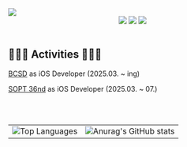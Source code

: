 <img src="https://capsule-render.vercel.app/api?type=venom&color=auto&height=150&section=header&text=EunJi's%20GitHub&fontSize=42" />

<div align=center>
  <img src="https://img.shields.io/badge/iOS-000000?style=for-the-badge&logo=ios&logoColor=white">
  <img src="https://img.shields.io/badge/swift-F05138?style=for-the-badge&logo=swift&logoColor=white">
  <img src="https://img.shields.io/badge/uikit-2396F3?style=for-the-badge&logo=uikit&logoColor=white">



<div align="left">

  <br>

  ## 🏃‍♀️‍➡️ Activities 🏃‍♀️‍➡️

  [BCSD]([https://bcsdlab.com/]) as iOS Developer (2025.03. ~ ing)


  [SOPT 36nd](https://github.com/AT-SOPT-iOS) as iOS Developer (2025.03. ~ 07.)







  <br>
  <br>

<table align="center">
  <tr>
    <td>
      <img src="https://github-readme-stats.vercel.app/api/top-langs/?username=oeunji&layout=compact" alt="Top Languages">
    </td>
    <td>
      <img src="https://github-readme-stats.vercel.app/api?username=oeunji&show_icons=true" alt="Anurag's GitHub stats">
    </td>
  </tr>
</table>
  
  
</div>
